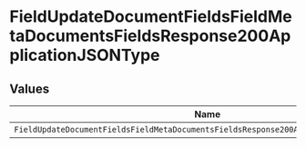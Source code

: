 # FieldUpdateDocumentFieldsFieldMetaDocumentsFieldsResponse200ApplicationJSONType


## Values

| Name                                                                                  | Value                                                                                 |
| ------------------------------------------------------------------------------------- | ------------------------------------------------------------------------------------- |
| `FieldUpdateDocumentFieldsFieldMetaDocumentsFieldsResponse200ApplicationJSONTypeText` | text                                                                                  |